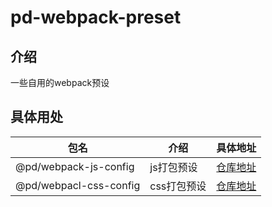 # pd-webpack-preset

## 介绍

一些自用的webpack预设

## 具体用处

|包名|介绍|具体地址|
|---|---|---|
|@pd/webpack-js-config|js打包预设|[仓库地址](https://github.com/LaoChen1994/pd-webpack-preset/tree/master/packages/webpack-pd-js)|
|@pd/webpacl-css-config|css打包预设|[仓库地址](https://github.com/LaoChen1994/pd-webpack-preset/tree/master/packages/webpack-pd-css)|
